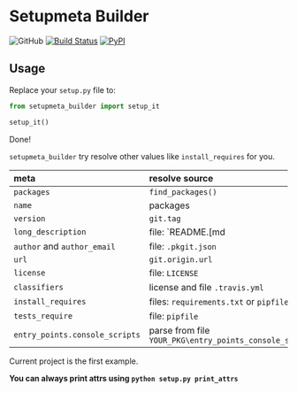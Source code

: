 # Setupmeta Builder

![GitHub](https://img.shields.io/github/license/Cologler/setupmeta_builder-python.svg)
[![Build Status](https://travis-ci.com/Cologler/setupmeta_builder-python.svg?branch=master)](https://travis-ci.com/Cologler/setupmeta_builder-python)
[![PyPI](https://img.shields.io/pypi/v/setupmeta_builder.svg)](https://pypi.org/project/setupmeta_builder/)

## Usage

Replace your `setup.py` file to:

```py
from setupmeta_builder import setup_it

setup_it()
```

Done!

`setupmeta_builder` try resolve other values like `install_requires` for you.

|meta|resolve source|
|:-|:-|
|`packages`|`find_packages()`|
|`name`|packages|
|`version`|`git.tag`|
|`long_description`|file: `README.[md|rst]`|
|`author` and `author_email`|file: `.pkgit.json`|
|`url`|`git.origin.url`|
|`license`|file: `LICENSE`|
|`classifiers`|license and file `.travis.yml`|
|`install_requires`|files: `requirements.txt` or `pipfile`|
|`tests_require`|file: `pipfile`|
|`entry_points.console_scripts`|parse from file `YOUR_PKG\entry_points_console_scripts.py`|

Current project is the first example.

**You can always print attrs using `python setup.py print_attrs`**
